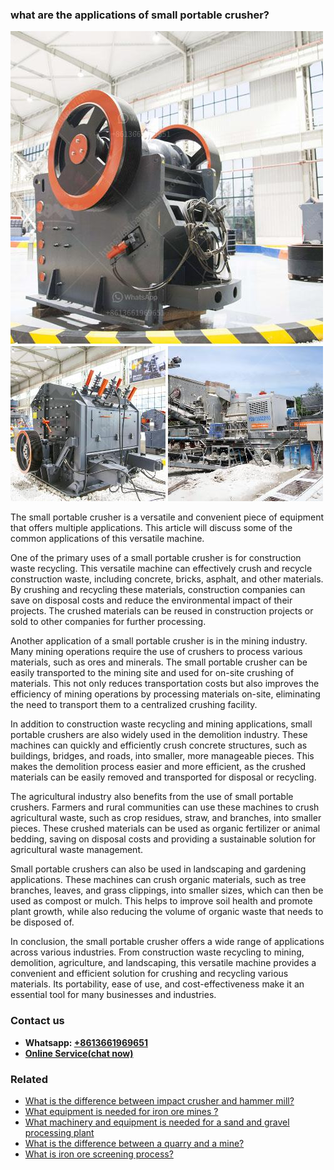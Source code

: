 <h3>what are the applications of small portable crusher?</h3><img src='1701742787.jpg' alt=''><p>The small portable crusher is a versatile and convenient piece of equipment that offers multiple applications. This article will discuss some of the common applications of this versatile machine.</p><p>One of the primary uses of a small portable crusher is for construction waste recycling. This versatile machine can effectively crush and recycle construction waste, including concrete, bricks, asphalt, and other materials. By crushing and recycling these materials, construction companies can save on disposal costs and reduce the environmental impact of their projects. The crushed materials can be reused in construction projects or sold to other companies for further processing.</p><p>Another application of a small portable crusher is in the mining industry. Many mining operations require the use of crushers to process various materials, such as ores and minerals. The small portable crusher can be easily transported to the mining site and used for on-site crushing of materials. This not only reduces transportation costs but also improves the efficiency of mining operations by processing materials on-site, eliminating the need to transport them to a centralized crushing facility.</p><p>In addition to construction waste recycling and mining applications, small portable crushers are also widely used in the demolition industry. These machines can quickly and efficiently crush concrete structures, such as buildings, bridges, and roads, into smaller, more manageable pieces. This makes the demolition process easier and more efficient, as the crushed materials can be easily removed and transported for disposal or recycling.</p><p>The agricultural industry also benefits from the use of small portable crushers. Farmers and rural communities can use these machines to crush agricultural waste, such as crop residues, straw, and branches, into smaller pieces. These crushed materials can be used as organic fertilizer or animal bedding, saving on disposal costs and providing a sustainable solution for agricultural waste management.</p><p>Small portable crushers can also be used in landscaping and gardening applications. These machines can crush organic materials, such as tree branches, leaves, and grass clippings, into smaller sizes, which can then be used as compost or mulch. This helps to improve soil health and promote plant growth, while also reducing the volume of organic waste that needs to be disposed of.</p><p>In conclusion, the small portable crusher offers a wide range of applications across various industries. From construction waste recycling to mining, demolition, agriculture, and landscaping, this versatile machine provides a convenient and efficient solution for crushing and recycling various materials. Its portability, ease of use, and cost-effectiveness make it an essential tool for many businesses and industries.</p><h3>Contact us</h3><ul><li><strong>Whatsapp:&nbsp;<a href="https://wa.me/8613661969651">+8613661969651</a></strong></li><li><a href="https://swt.shibang-china.com/?git&amp;zhl&amp;what are the applications of small portable crusher"><strong>Online Service(chat now)</strong></a></li></ul><h3>Related</h3><ul><li><a href='What is the difference between impact crusher and hammer mill.md'>What is the difference between impact crusher and hammer mill?</a></li><li><a href='What equipment is needed for iron ore mines .md'>What equipment is needed for iron ore mines ?</a></li><li><a href='What machinery and equipment is needed for a sand and gravel processing plant.md'>What machinery and equipment is needed for a sand and gravel processing plant</a></li><li><a href='What is the difference between a quarry and a mine.md'>What is the difference between a quarry and a mine?</a></li><li><a href='What is iron ore screening process.md'>What is iron ore screening process?</a></li></ul>